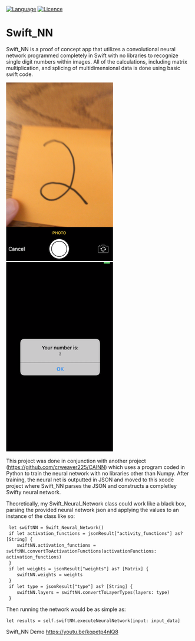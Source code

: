 [![Language](https://img.shields.io/badge/Swift-4.0-orange.svg?style=flat)](https://swift.org)
[![Licence](https://img.shields.io/dub/l/vibe-d.svg?maxAge=2592000)](https://opensource.org/licenses/MIT)

# Swift_NN

Swift_NN is a proof of concept app that utilizes a convolutional neural network programmed completely in Swift with no libraries to recognize single digit numbers within images. All of the calculations, including matrix multiplication, and splicing of multidimensional data is done using basic swift code. 

![image1](https://github.com/crweaver225/Swift_NN/blob/master/screenshots/ss1.png?raw=true)
![image3](https://github.com/crweaver225/Swift_NN/blob/master/screenshots/ss3.png?raw=true)

This project was done in conjunction with another project (https://github.com/crweaver225/CAINN) which uses a program coded in Python to train the neural network with no libraries other than Numpy. After training, the neural net is outputted in JSON and moved to this xcode project where Swift_NN parses the JSON and constructs a completley Swifty neural network. 

Theoretically, my Swift_Neural_Network class could work like a black box, parsing the provided neural network json and applying the values to an instance of the class like so:
```
 let swiftNN = Swift_Neural_Network()
 if let activation_functions = jsonResult["activity_functions"] as? [String] {
    swiftNN.activation_functions = swiftNN.convertToActivationFunctions(activationFunctions: activation_functions)
 }
 if let weights = jsonResult["weights"] as? [Matrix] {
    swiftNN.weights = weights
 }
 if let type = jsonResult["type"] as? [String] {
    swiftNN.layers = swiftNN.convertToLayerTypes(layers: type)
 }
 ```
 Then running the network would be as simple as:
 ```
 let results = self.swiftNN.executeNeuralNetwork(input: input_data] 
 ```
 
 Swift_NN Demo
 https://youtu.be/kopetp4nIQ8
